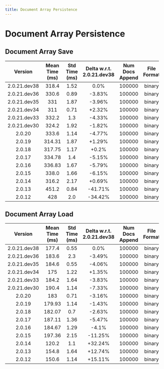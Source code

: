 ```yaml
---
title: Document Array Persistence
---
```

# Document Array Persistence

## Document Array Save

| Version | Mean Time (ms) | Std Time (ms) | Delta w.r.t. 2.0.21.dev38 | Num Docs Append | File Format | Iterations |
| :---: | :---: | :---: | :---: | :---: | :---: | :---: |
| 2.0.21.dev38 | 318.4 | 1.52 | 0.0% | 100000 | binary | 5 |
| 2.0.21.dev36 | 330.6 | 0.89 | -3.83% | 100000 | binary | 5 |
| 2.0.21.dev35 | 331 | 1.87 | -3.96% | 100000 | binary | 5 |
| 2.0.21.dev34 | 311 | 0.71 | +2.32% | 100000 | binary | 5 |
| 2.0.21.dev33 | 332.2 | 1.3 | -4.33% | 100000 | binary | 5 |
| 2.0.21.dev30 | 324.2 | 1.92 | -1.82% | 100000 | binary | 5 |
| 2.0.20 | 333.6 | 1.14 | -4.77% | 100000 | binary | 5 |
| 2.0.19 | 314.31 | 1.87 | +1.29% | 100000 | binary | 5 |
| 2.0.18 | 317.75 | 1.17 | +0.2% | 100000 | binary | 5 |
| 2.0.17 | 334.78 | 1.4 | -5.15% | 100000 | binary | 5 |
| 2.0.16 | 336.83 | 1.67 | -5.79% | 100000 | binary | 5 |
| 2.0.15 | 338.0 | 1.66 | -6.15% | 100000 | binary | 5 |
| 2.0.14 | 316.2 | 2.17 | +0.69% | 100000 | binary | 5 |
| 2.0.13 | 451.2 | 0.84 | -41.71% | 100000 | binary | 5 |
| 2.0.12 | 428 | 2.0 | -34.42% | 100000 | binary | 5 |
## Document Array Load

| Version | Mean Time (ms) | Std Time (ms) | Delta w.r.t. 2.0.21.dev38 | Num Docs Append | File Format | Iterations |
| :---: | :---: | :---: | :---: | :---: | :---: | :---: |
| 2.0.21.dev38 | 177.4 | 0.55 | 0.0% | 100000 | binary | 5 |
| 2.0.21.dev36 | 183.6 | 2.3 | -3.49% | 100000 | binary | 5 |
| 2.0.21.dev35 | 184.6 | 0.55 | -4.06% | 100000 | binary | 5 |
| 2.0.21.dev34 | 175 | 1.22 | +1.35% | 100000 | binary | 5 |
| 2.0.21.dev33 | 184.2 | 1.64 | -3.83% | 100000 | binary | 5 |
| 2.0.21.dev30 | 190.4 | 1.14 | -7.33% | 100000 | binary | 5 |
| 2.0.20 | 183 | 0.71 | -3.16% | 100000 | binary | 5 |
| 2.0.19 | 179.93 | 1.14 | -1.43% | 100000 | binary | 5 |
| 2.0.18 | 182.07 | 0.7 | -2.63% | 100000 | binary | 5 |
| 2.0.17 | 187.11 | 1.36 | -5.47% | 100000 | binary | 5 |
| 2.0.16 | 184.67 | 1.29 | -4.1% | 100000 | binary | 5 |
| 2.0.15 | 197.36 | 2.15 | -11.25% | 100000 | binary | 5 |
| 2.0.14 | 120.2 | 1.1 | +32.24% | 100000 | binary | 5 |
| 2.0.13 | 154.8 | 1.64 | +12.74% | 100000 | binary | 5 |
| 2.0.12 | 150.6 | 1.14 | +15.11% | 100000 | binary | 5 |
